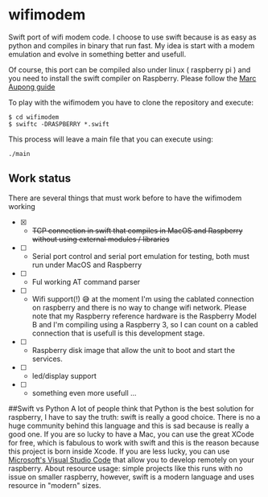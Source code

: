 # wifimodem
Swift port of wifi modem code. I choose to use swift because is as easy as python and  compiles in binary that run fast. My idea is start with a modem emulation and evolve in something better and usefull. 

Of course, this port can be compiled also under linux ( raspberry pi ) and you need to install the swift compiler on Raspberry. Please follow the [Marc Aupong guide](https://lickability.com/blog/swift-on-raspberry-pi/)

To play with the wifimodem you have to clone the repository and execute: 

```$ git https://github.com/ozw1z5rd/wifimodem.git
$ cd wifimodem
$ swiftc -DRASPBERRY *.swift          
``` 
This process will leave a main file that you can execute using:

```
./main
```
## Work status
There are several things that must work before to have the wifimodem working
- [X] - ~~TCP connection in swift that compiles in MacOS and Raspberry  without using external modules / libraries~~
- [ ] - Serial port control and serial port emulation for testing, both must run under MacOS and Raspberry
- [ ] - Ful working AT command parser
- [ ] - Wifi support(!) :sweat_smile: at the moment I'm using the cablated connection on raspberry and there is no way to change wifi network. Please note that my Raspberry reference hardware is the Raspberry Model B and I'm compiling using a Raspberry 3, so I can count on a cabled connection that is usefull is this development stage.
- [ ] - Raspberry disk image that allow the unit to boot and start the services.
- [ ] - led/display support
- [ ] - something even more usefull ... 

##Swift vs Python 
A lot of people think that Python is the best solution for raspberry, I have to say the truth: swift is really a good choice. There is no a huge community behind this language and this is sad because is really a good one. If you are so lucky to have a Mac, you can use the great XCode for free, which is fabulous to work with swift and this is the reason because this project is born inside Xcode.
If you are less lucky, you can use  [Microsoft's Visual Studio Code](https://code.visualstudio.com) that allow you to develop remotely on your raspberry.
About resource usage: simple projects like this runs with no issue on smaller raspberry, however, swift is a modern language and uses resource in "modern" sizes.
